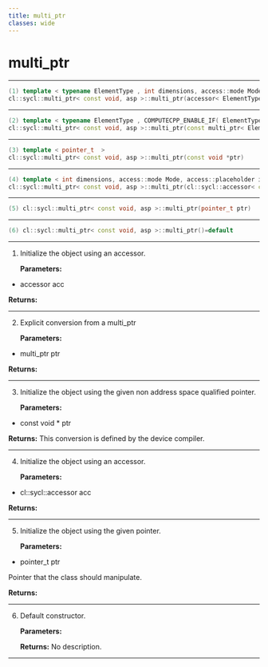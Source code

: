 ```yaml
---
title: multi_ptr
classes: wide
---
```

# multi_ptr

---

```cpp
(1) template < typename ElementType , int dimensions, access::mode Mode, access::placeholder isPlaceholder, COMPUTECPP_ENABLE_IF( ElementType,(detail::address_space_trait< ElementType, asp >::hasTarget))  >
cl::sycl::multi_ptr< const void, asp >::multi_ptr(accessor< ElementType, dimensions, Mode, detail::address_space_trait< ElementType, asp >::target, isPlaceholder > acc)
```

---

```cpp
(2) template < typename ElementType , COMPUTECPP_ENABLE_IF( ElementType,(!std::is_same< ElementType, const void >::value))  >
cl::sycl::multi_ptr< const void, asp >::multi_ptr(const multi_ptr< ElementType, asp > &ptr)
```

---

```cpp
(3) template < pointer_t  >
cl::sycl::multi_ptr< const void, asp >::multi_ptr(const void *ptr)
```

---

```cpp
(4) template < int dimensions, access::mode Mode, access::placeholder isPlaceholder, COMPUTECPP_ENABLE_IF(const void,(detail::address_space_trait< const void, asp >::hasTarget))  >
cl::sycl::multi_ptr< const void, asp >::multi_ptr(cl::sycl::accessor< const void, dimensions, Mode, detail::address_space_trait< const void, asp >::target, isPlaceholder > acc)
```

---

```cpp
(5) cl::sycl::multi_ptr< const void, asp >::multi_ptr(pointer_t ptr)
```

---

```cpp
(6) cl::sycl::multi_ptr< const void, asp >::multi_ptr()=default
```

---

1. Initialize the object using an accessor. 

   **Parameters:**

  * accessor acc

   

   **Returns:** 

---

2. Explicit conversion from a multi_ptr<ElementType> 

   **Parameters:**

  * multi_ptr ptr

   

   **Returns:** 

---

3. Initialize the object using the given non address space qualified pointer. 

   **Parameters:**

  * const void * ptr

   

   **Returns:** This conversion is defined by the device compiler.

---

4. Initialize the object using an accessor. 

   **Parameters:**

  * cl::sycl::accessor acc

   

   **Returns:** 

---

5. Initialize the object using the given pointer. 

   **Parameters:**

  * pointer_t ptr

   Pointer that the class should manipulate. 

   **Returns:** 

---

6. Default constructor. 

   **Parameters:**

   **Returns:** No description.

---

